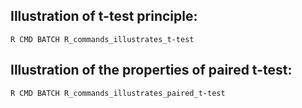 ## Illustration of t-test principle: ##

``R CMD BATCH R_commands_illustrates_t-test``

## Illustration of the properties of paired t-test: ##

``R CMD BATCH R_commands_illustrates_paired_t-test``
